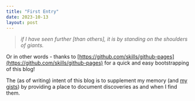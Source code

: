 ```yaml
---
title: "First Entry"
date: 2023-10-13
layout: post
---
```

> _if I have seen further [than others], it is by standing on the shoulders of giants._ 

Or in other words - thanks to [https://github.com/skills/github-pages](https://github.com/skills/github-pages) for a quick and easy bootstrapping of this blog!

The (as of writing) intent of this blog is to supplement my memory (and [my gists](https://gist.github.com/nictownsend)) by providing a place to document discoveries as and when I find them.
